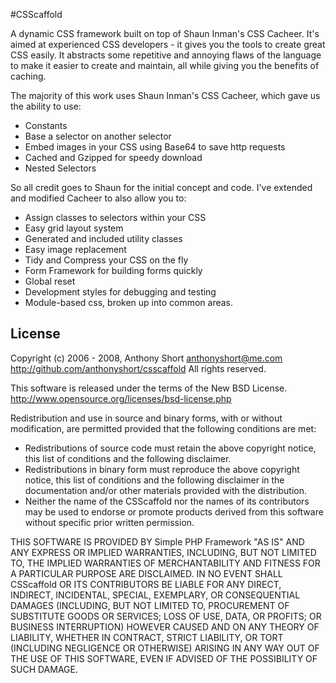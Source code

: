 #CSScaffold

A dynamic CSS framework built on top of Shaun Inman's CSS Cacheer. It's aimed at experienced CSS developers - it gives you the tools to create great CSS easily. It abstracts some repetitive and annoying flaws of the language to make it easier to create and maintain, all while giving you the benefits of caching.

The majority of this work uses Shaun Inman's CSS Cacheer, which gave us the ability to use:

- Constants
- Base a selector on another selector
- Embed images in your CSS using Base64 to save http requests
- Cached and Gzipped for speedy download
- Nested Selectors

So all credit goes to Shaun for the initial concept and code. I've extended and modified Cacheer to also allow you to:

- Assign classes to selectors within your CSS
- Easy grid layout system
- Generated and included utility classes
- Easy image replacement
- Tidy and Compress your CSS on the fly
- Form Framework for building forms quickly
- Global reset
- Development styles for debugging and testing
- Module-based css, broken up into common areas.

## License
	
Copyright (c) 2006 - 2008, Anthony Short <anthonyshort@me.com>
http://github.com/anthonyshort/csscaffold
All rights reserved.

This software is released under the terms of the New BSD License.
http://www.opensource.org/licenses/bsd-license.php

Redistribution and use in source and binary forms, with or without
modification, are permitted provided that the following conditions are met:
- Redistributions of source code must retain the above copyright notice, this list of conditions and the following disclaimer.
- Redistributions in binary form must reproduce the above copyright notice, this list of conditions and the following disclaimer in the documentation and/or other materials provided with the distribution.
- Neither the name of the CSScaffold nor the names of its contributors may be used to endorse or promote products derived from this software without specific prior written permission.

THIS SOFTWARE IS PROVIDED BY Simple PHP Framework "AS IS" AND ANY
EXPRESS OR IMPLIED WARRANTIES, INCLUDING, BUT NOT LIMITED TO, THE IMPLIED
WARRANTIES OF MERCHANTABILITY AND FITNESS FOR A PARTICULAR PURPOSE ARE
DISCLAIMED. IN NO EVENT SHALL CSScaffold OR ITS CONTRIBUTORS 
BE LIABLE FOR ANY DIRECT, INDIRECT, INCIDENTAL, SPECIAL, EXEMPLARY, OR
CONSEQUENTIAL DAMAGES (INCLUDING, BUT NOT LIMITED TO, PROCUREMENT OF
SUBSTITUTE GOODS OR SERVICES; LOSS OF USE, DATA, OR PROFITS; OR BUSINESS
INTERRUPTION) HOWEVER CAUSED AND ON ANY THEORY OF LIABILITY, WHETHER IN
CONTRACT, STRICT LIABILITY, OR TORT (INCLUDING NEGLIGENCE OR OTHERWISE)
ARISING IN ANY WAY OUT OF THE USE OF THIS SOFTWARE, EVEN IF ADVISED OF
THE POSSIBILITY OF SUCH DAMAGE.